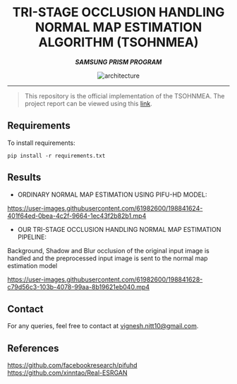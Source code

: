 <div align="center">

# TRI-STAGE OCCLUSION HANDLING NORMAL MAP ESTIMATION ALGORITHM (TSOHNMEA)

**_SAMSUNG PRISM PROGRAM_**

![architecture](https://user-images.githubusercontent.com/61982600/198841785-56d72a24-a215-488f-b208-017add1480dd.PNG)

</div>

---

> This repository is the official implementation of the TSOHNMEA. The project report can be viewed using this [link](https://drive.google.com/file/d/1FKWe7SpYEyDQn0eXGucMvCyW7rve7kDI/view?usp=share_link).

## Requirements

To install requirements:

```setup
pip install -r requirements.txt
```

## Results

* ORDINARY NORMAL MAP ESTIMATION USING PIFU-HD MODEL:

https://user-images.githubusercontent.com/61982600/198841624-401f64ed-0bea-4c2f-9664-1ec43f2b82b1.mp4

* OUR TRI-STAGE OCCLUSION HANDLING NORMAL MAP ESTIMATION PIPELINE:

Background, Shadow and Blur occlusion of the original input image is handled and the
preprocessed input image is sent to the normal map estimation model

https://user-images.githubusercontent.com/61982600/198841628-c79d56c3-103b-4078-99aa-8b19621eb040.mp4


## Contact
For any queries, feel free to contact at vignesh.nitt10@gmail.com.

## References
https://github.com/facebookresearch/pifuhd
https://github.com/xinntao/Real-ESRGAN
